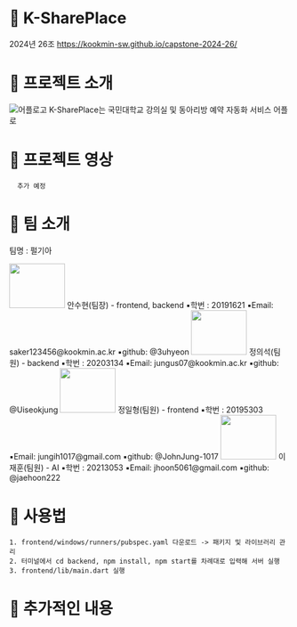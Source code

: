# 💋 K-SharePlace

2024년 26조 https://kookmin-sw.github.io/capstone-2024-26/

# 🔶 프로젝트 소개
    
![어플로고](https://github.com/kookmin-sw/capstone-2024-26/blob/master/read.me_image/Group%2014.png) K-SharePlace는 국민대학교 강의실 및 동아리방 예약 자동화 서비스 어플로 

# 🔶 프로젝트 영상

      추가 예정



# 🔶 팀 소개
팀명 : 펄기아

<img src="https://github.com/kookmin-sw/capstone-2024-26/blob/master/read.me_image/%EB%BD%80%EB%A1%9C%EB%A1%9C.jpg" width="100" height="80">
안수현(팀장) - frontend, backend
            ▪️학번 : 20191621
            ▪️Email: saker123456@kookmin.ac.kr
            ▪️github: @3uhyeon

<img src="https://github.com/kookmin-sw/capstone-2024-26/blob/master/read.me_image/%EB%A3%A8%ED%94%BC.jpg" width="100" height="80">
정의석(팀원) - backend
            ▪️학번 : 20203134
            ▪️Email: jungus07@kookmin.ac.kr
            ▪️github: @Uiseokjung
            
<img src="https://github.com/kookmin-sw/capstone-2024-26/blob/master/read.me_image/%ED%8F%AC%EB%B9%84.jpg" width="100" height="80">
정일형(팀원) - frontend
            ▪️학번 : 20195303
            ▪️Email: jungih1017@gmail.com
            ▪️github: @JohnJung-1017
            
<img src="https://github.com/kookmin-sw/capstone-2024-26/blob/master/read.me_image/%ED%81%AC%EB%A1%B1.jpg" width="100" height="80">
이재훈(팀원) - AI
            ▪️학번 : 20213053
            ▪️Email: jhoon5061@gmail.com
            ▪️github: @jaehoon222

# 🔶 사용법

    1. frontend/windows/runners/pubspec.yaml 다운로드 -> 패키지 및 라이브러리 관리
    2. 터미널에서 cd backend, npm install, npm start를 차례대로 입력해 서버 실행
    3. frontend/lib/main.dart 실행
 
 # 🔶 추가적인 내용



        
